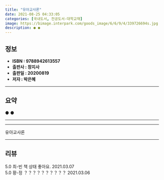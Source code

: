 ```yaml
---
title: "유아교사론"
date: 2021-08-25 04:33:05
categories: [국내도서, 전공도서-대학교재]
image: https://bimage.interpark.com/goods_image/6/6/9/4/339726694s.jpg
description: ● ●
---
```


## **정보**

- **ISBN : 9788942613557**
- **출판사 : 창지사**
- **출판일 : 20200819**
- **저자 : 박은혜**

------



## **요약**

●  ●  

------



------


유아교사론 

------


## **리뷰** 

5.0 최-빈 책 상태 좋아요. 2021.03.07 <br/>5.0 황-정 ？？？？？？？？？？ 2021.03.06 <br/>
